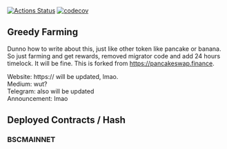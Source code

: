 

[![Actions Status](https://github.com/pancakeswap/pancake-farm/workflows/CI/badge.svg)](https://github.com/pancakeswap/pancake-farm/actions)
[![codecov](https://codecov.io/gh/pancakeswap/pancake-farm/branch/master/graph/badge.svg?token=5XMLP74IR0)](https://codecov.io/gh/pancakeswap/pancake-farm)

## Greedy Farming 
Dunno how to write about this, just like other token like pancake or banana. So just farming and get rewards, removed migrator code and add 24 hours timelock. It will be fine.
This is forked from https://pancakeswap.finance.

Website: https:// will be updated, lmao.                                                                 
Medium: wut?                                                                                            
Telegram: also will be updated                                                                           
Announcement: lmao


## Deployed Contracts / Hash

### BSCMAINNET


